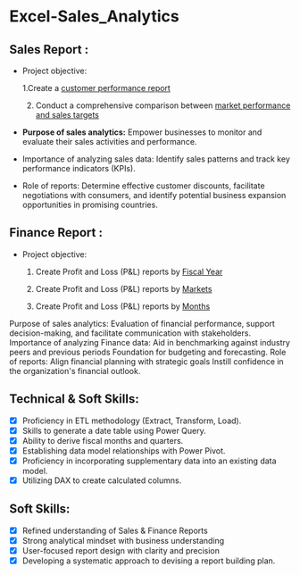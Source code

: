 # Excel-Sales_Analytics
## Sales Report :


- Project objective:

    1.Create a [customer performance report](https://github.com/KhirodaGIT/Excel-Sales_Analytics/blob/main/Customer%20Performance%20Report.pdf)

    2. Conduct a comprehensive comparison between [market performance and sales targets](https://github.com/KhirodaGIT/Excel-Sales_Analytics/blob/main/Market%20Performance%20vs%20Target%20Report.pdf)
- **Purpose of sales analytics:** Empower businesses to monitor and evaluate their sales activities and performance.

- Importance of analyzing sales data: Identify sales patterns and track key performance indicators (KPIs).

- Role of reports: Determine effective customer discounts, facilitate negotiations with consumers, and identify potential business expansion opportunities in promising countries.


## Finance Report :

- Project objective:

    1. Create Profit and Loss (P&L) reports by [Fiscal Year](https://github.com/KhirodaGIT/Excel-Sales_Analytics/blob/main/P%26L%20Statement%20by%20Fiscal%20Year.pdf)

   2. Create Profit and Loss (P&L) reports by [Markets](https://github.com/KhirodaGIT/Excel-Sales_Analytics/blob/main/P%26L%20Statement%20by%20Markets.pdf)
   3. Create Profit and Loss (P&L) reports by [Months](http://github.com/KhirodaGIT/Excel-Sales_Analytics/blob/main/P%26L%20Statement%20by%20Months.pdf)

Purpose of sales analytics: Evaluation of financial performance, support decision-making, and facilitate communication with stakeholders.
Importance of analyzing Finance data: Aid in benchmarking against industry peers and previous periods Foundation for budgeting and forecasting.
Role of reports: Align financial planning with strategic goals Instill confidence in the organization's financial outlook.


## Technical & Soft Skills:
- [x]	Proficiency in ETL methodology (Extract, Transform, Load).
- [x]	Skills to generate a date table using Power Query.
- [x]	Ability to derive fiscal months and quarters.
- [x]	Establishing data model relationships with Power Pivot.
- [x]	Proficiency in incorporating supplementary data into an existing data model.
- [x]	Utilizing DAX to create calculated columns.

## Soft Skills:
- [x] Refined understanding of Sales & Finance Reports
- [x] Strong analytical mindset with business understanding
- [x]	User-focused report design with clarity and precision
- [x]	Developing a systematic approach to devising a report building plan.	
